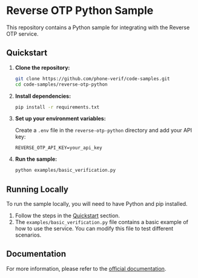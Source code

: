 # Reverse OTP Python Sample

This repository contains a Python sample for integrating with the Reverse OTP service.

## Quickstart

1.  **Clone the repository:**

    ```bash
    git clone https://github.com/phone-verif/code-samples.git
    cd code-samples/reverse-otp-python
    ```

2.  **Install dependencies:**

    ```bash
    pip install -r requirements.txt
    ```

3.  **Set up your environment variables:**

    Create a `.env` file in the `reverse-otp-python` directory and add your API key:

    ```
    REVERSE_OTP_API_KEY=your_api_key
    ```

4.  **Run the sample:**

    ```bash
    python examples/basic_verification.py
    ```

## Running Locally

To run the sample locally, you will need to have Python and pip installed.

1.  Follow the steps in the [Quickstart](#quickstart) section.
2.  The `examples/basic_verification.py` file contains a basic example of how to use the service. You can modify this file to test different scenarios.

## Documentation

For more information, please refer to the [official documentation](https://phone-verif.com/docs).
